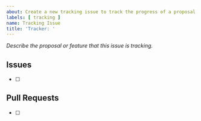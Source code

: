 ```yaml
---
about: Create a new tracking issue to track the progress of a proposal or feature.
labels: [ tracking ]
name: Tracking Issue
title: 'Tracker: '
---
```


_Describe the proposal or feature that this issue is tracking._

## Issues

- [ ]

## Pull Requests

- [ ]
